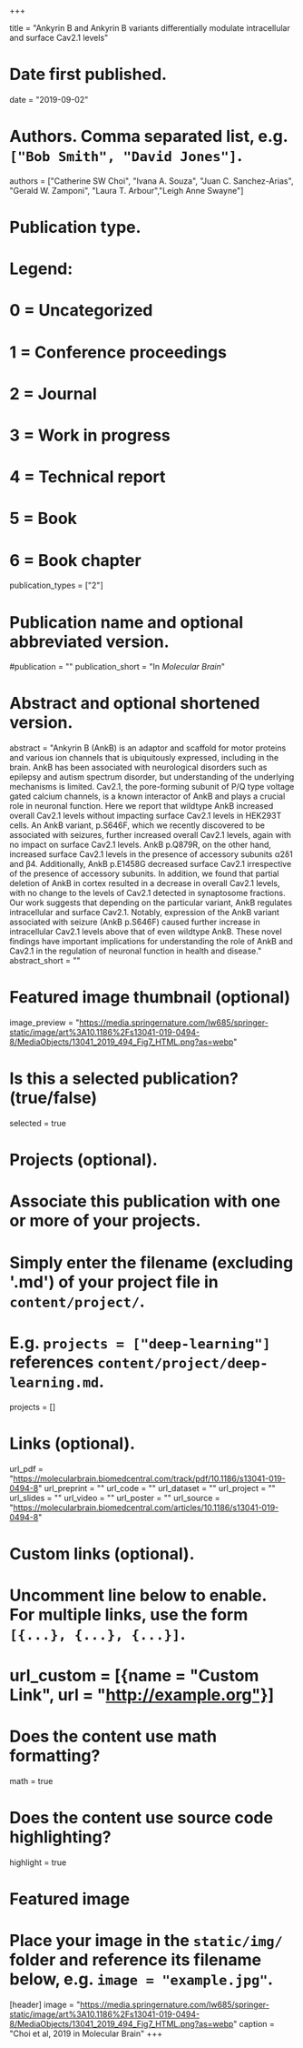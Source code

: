 +++

title = "Ankyrin B and Ankyrin B variants differentially modulate intracellular and surface Cav2.1 levels"

# Date first published.
date = "2019-09-02"

# Authors. Comma separated list, e.g. `["Bob Smith", "David Jones"]`.
authors = ["Catherine SW Choi", "Ivana A. Souza", "Juan C. Sanchez-Arias", "Gerald W. Zamponi", "Laura T. Arbour","Leigh Anne Swayne"]

# Publication type.
# Legend:
# 0 = Uncategorized
# 1 = Conference proceedings
# 2 = Journal
# 3 = Work in progress
# 4 = Technical report
# 5 = Book
# 6 = Book chapter
publication_types = ["2"]

# Publication name and optional abbreviated version.
#publication = ""
publication_short = "In *Molecular Brain*"

# Abstract and optional shortened version.
abstract = "Ankyrin B (AnkB) is an adaptor and scaffold for motor proteins and various ion channels that is ubiquitously expressed, including in the brain. AnkB has been associated with neurological disorders such as epilepsy and autism spectrum disorder, but understanding of the underlying mechanisms is limited. Cav2.1, the pore-forming subunit of P/Q type voltage gated calcium channels, is a known interactor of AnkB and plays a crucial role in neuronal function. Here we report that wildtype AnkB increased overall Cav2.1 levels without impacting surface Cav2.1 levels in HEK293T cells. An AnkB variant, p.S646F, which we recently discovered to be associated with seizures, further increased overall Cav2.1 levels, again with no impact on surface Cav2.1 levels. AnkB p.Q879R, on the other hand, increased surface Cav2.1 levels in the presence of accessory subunits α2δ1 and β4. Additionally, AnkB p.E1458G decreased surface Cav2.1 irrespective of the presence of accessory subunits. In addition, we found that partial deletion of AnkB in cortex resulted in a decrease in overall Cav2.1 levels, with no change to the levels of Cav2.1 detected in synaptosome fractions. Our work suggests that depending on the particular variant, AnkB regulates intracellular and surface Cav2.1. Notably, expression of the AnkB variant associated with seizure (AnkB p.S646F) caused further increase in intracellular Cav2.1 levels above that of even wildtype AnkB. These novel findings have important implications for understanding the role of AnkB and Cav2.1 in the regulation of neuronal function in health and disease."
abstract_short = ""

# Featured image thumbnail (optional)
image_preview = "https://media.springernature.com/lw685/springer-static/image/art%3A10.1186%2Fs13041-019-0494-8/MediaObjects/13041_2019_494_Fig7_HTML.png?as=webp"

# Is this a selected publication? (true/false)
selected = true

# Projects (optional).
#   Associate this publication with one or more of your projects.
#   Simply enter the filename (excluding '.md') of your project file in `content/project/`.
#   E.g. `projects = ["deep-learning"]` references `content/project/deep-learning.md`.
projects = []

# Links (optional).
url_pdf = "https://molecularbrain.biomedcentral.com/track/pdf/10.1186/s13041-019-0494-8"
url_preprint = ""
url_code = ""
url_dataset = ""
url_project = ""
url_slides = ""
url_video = ""
url_poster = ""
url_source = "https://molecularbrain.biomedcentral.com/articles/10.1186/s13041-019-0494-8"

# Custom links (optional).
#   Uncomment line below to enable. For multiple links, use the form `[{...}, {...}, {...}]`.
# url_custom = [{name = "Custom Link", url = "http://example.org"}]

# Does the content use math formatting?
math = true

# Does the content use source code highlighting?
highlight = true

# Featured image
# Place your image in the `static/img/` folder and reference its filename below, e.g. `image = "example.jpg"`.
[header]
image = "https://media.springernature.com/lw685/springer-static/image/art%3A10.1186%2Fs13041-019-0494-8/MediaObjects/13041_2019_494_Fig7_HTML.png?as=webp"
caption = "Choi et al, 2019 in Molecular Brain"
+++
